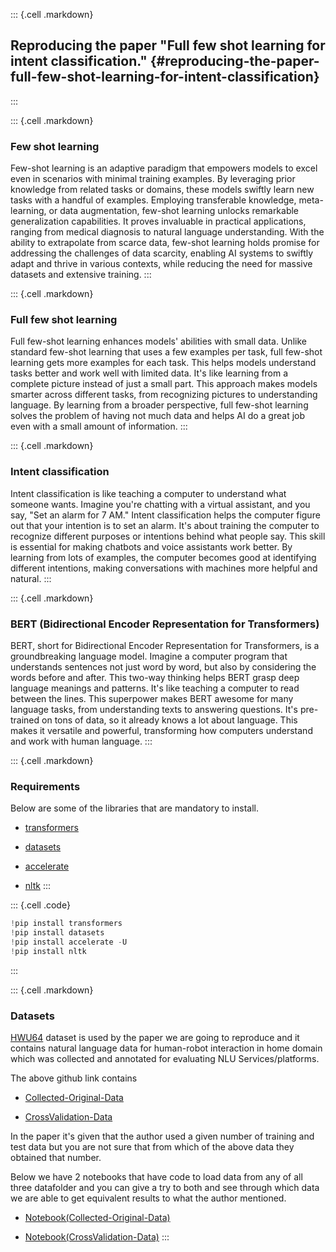 ::: {.cell .markdown}
## Reproducing the paper "Full few shot learning for intent classification." {#reproducing-the-paper-full-few-shot-learning-for-intent-classification}
:::

::: {.cell .markdown}
### Few shot learning
Few-shot learning is an adaptive paradigm that empowers models to excel even in scenarios with minimal training examples. By leveraging prior knowledge from related tasks or domains, these models swiftly learn new tasks with a handful of examples. Employing transferable knowledge, meta-learning, or data augmentation, few-shot learning unlocks remarkable generalization capabilities. It proves invaluable in practical applications, ranging from medical diagnosis to natural language understanding. With the ability to extrapolate from scarce data, few-shot learning holds promise for addressing the challenges of data scarcity, enabling AI systems to swiftly adapt and thrive in various contexts, while reducing the need for massive datasets and extensive training.
:::

::: {.cell .markdown}
### Full few shot learning
Full few-shot learning enhances models' abilities with small data. Unlike standard few-shot learning that uses a few examples per task, full few-shot learning gets more examples for each task. This helps models understand tasks better and work well with limited data. It's like learning from a complete picture instead of just a small part. This approach makes models smarter across different tasks, from recognizing pictures to understanding language. By learning from a broader perspective, full few-shot learning solves the problem of having not much data and helps AI do a great job even with a small amount of information.
:::

::: {.cell .markdown}
### Intent classification
Intent classification is like teaching a computer to understand what someone wants. Imagine you're chatting with a virtual assistant, and you say, "Set an alarm for 7 AM." Intent classification helps the computer figure out that your intention is to set an alarm. It's about training the computer to recognize different purposes or intentions behind what people say. This skill is essential for making chatbots and voice assistants work better. By learning from lots of examples, the computer becomes good at identifying different intentions, making conversations with machines more helpful and natural.
:::

::: {.cell .markdown}
### BERT (Bidirectional Encoder Representation for Transformers)
BERT, short for Bidirectional Encoder Representation for Transformers, is a groundbreaking language model. Imagine a computer program that understands sentences not just word by word, but also by considering the words before and after. This two-way thinking helps BERT grasp deep language meanings and patterns. It's like teaching a computer to read between the lines. This superpower makes BERT awesome for many language tasks, from understanding texts to answering questions. It's pre-trained on tons of data, so it already knows a lot about language. This makes it versatile and powerful, transforming how computers understand and work with human language.
:::

::: {.cell .markdown}
### Requirements

Below are some of the libraries that are mandatory to install.

-   [transformers](https://pypi.org/project/transformers/)

-   [datasets](https://pypi.org/project/datasets/)

-   [accelerate](https://pypi.org/project/accelerate/)

-   [nltk](https://pypi.org/project/nltk/)
:::

::: {.cell .code}
``` python
!pip install transformers
!pip install datasets
!pip install accelerate -U
!pip install nltk
```
:::

::: {.cell .markdown}
### Datasets

[HWU64](https://github.com/xliuhw/NLU-Evaluation-Data/) dataset is used by the paper we are going to reproduce and it contains natural language data for human-robot interaction in home domain which was collected and annotated for evaluating NLU Services/platforms.

The above github link contains

-   [Collected-Original-Data](https://github.com/xliuhw/NLU-Evaluation-Data/tree/master/Collected-Original-Data)

-   [CrossValidation-Data](https://github.com/xliuhw/NLU-Evaluation-Data/tree/master/CrossValidation/autoGeneFromRealAnno/autoGene_2018_03_22-13_01_25_169/CrossValidation)

In the paper it's given that the author used a given number of training and test data but you are not sure that from which of the above data they obtained that number.

Below we have 2 notebooks that have code to load data from any of all three datafolder and you can give a try to both and see through which data we are able to get equivalent results to what the author mentioned.

-   [Notebook(Collected-Original-Data)](/)

-   [Notebook(CrossValidation-Data)](/)
:::
